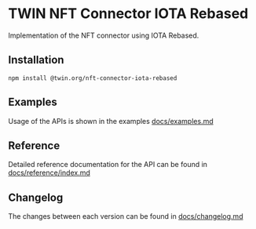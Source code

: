 # TWIN NFT Connector IOTA Rebased

Implementation of the NFT connector using IOTA Rebased.

## Installation

```shell
npm install @twin.org/nft-connector-iota-rebased
```

## Examples

Usage of the APIs is shown in the examples [docs/examples.md](docs/examples.md)

## Reference

Detailed reference documentation for the API can be found in [docs/reference/index.md](docs/reference/index.md)

## Changelog

The changes between each version can be found in [docs/changelog.md](docs/changelog.md)
